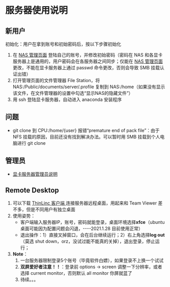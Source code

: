 # 服务器使用说明


## 新用户

初始化：用户在拿到账号和初始密码后，按以下步骤初始化
1. 在 [NAS 管理页面](https://192.168.1.119:5001/cgi-bin/) 登陆自己的账号，并修改初始密码（密码在 NAS 和各显卡服务器上是通用的，用户密码会在各服务器之间同步；仅能在 [NAS 管理页面](https://192.168.1.119:5001/cgi-bin/) 更改，不能在显卡服务器上通过 passwd 命令更改，否则会导致 SMB 挂载认证出错）
1. 打开管理页面的文件管理器 File Station，将 NAS:/Public/documents/server/.profile 复制到 NAS:/home（如果没有显示该文件，在文件管理器的设置中勾选“显示NAS的隐藏文件”）
1. 用 ssh 登陆显卡服务器，自动进入 anaconda 安装程序


## 问题
- git clone 到 CPU:/home/{user} 报错“premature end of pack file”：由于 NFS 挂载的原因，目前还没有找到解决办法。可以暂时用 SMB 挂载到个人电脑进行 git clone


## 管理员

* [显卡服务器管理员说明](README_admin.md)

## Remote Desktop

1. 可以下载 [ThinLinc 客户端 ](https://www.cendio.com/thinlinc/what-is-thinlinc)连接服务器远程桌面，用起来和 Team Viewer 差不多，但是不同用户有独立桌面
2. 使用姿势：
   - 客户端输入服务器IP，账号，密码就能登录，桌面环境选择**xfce**（ubuntu桌面可能因为配置问题会闪退，----2021.1.28 目前使用正常）
   - 退出操作：1）直接叉掉窗口，会在后台继续运行；2）右上角选择**log out**（莫选 shut down，orz，没试过能不能真的关掉），退出登录，停止运行；
3. **Note**：
   1. 一台服务器限制登录5个账号（毕竟软件白嫖），如果登录不上换一个试试
   2. **双屏爱好者注意！！**：登录前  options -> screen 调整一下分辨率，或者选择 current monitor，否则默认 all monitor 你屏就蓝了
   3. 待续。。。